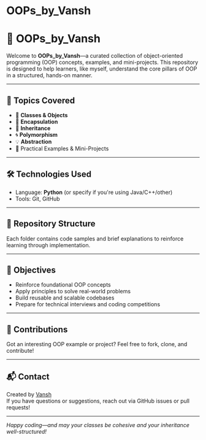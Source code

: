 # OOPs_by_Vansh
# 🚀 OOPs_by_Vansh

Welcome to **OOPs_by_Vansh**—a curated collection of object-oriented programming (OOP) concepts, examples, and mini-projects. This repository is designed to help learners, like myself, understand the core pillars of OOP in a structured, hands-on manner.

---

## 📘 Topics Covered

- 🧱 **Classes & Objects**  
- 🔐 **Encapsulation**  
- 🧬 **Inheritance**  
- 🌀 **Polymorphism**  
- 💡 **Abstraction**  
- 🧪 Practical Examples & Mini-Projects  

---

## 🛠 Technologies Used

- Language: **Python** (or specify if you're using Java/C++/other)  
- Tools: Git, GitHub  

---

## 📂 Repository Structure


Each folder contains code samples and brief explanations to reinforce learning through implementation.

---

## 🎯 Objectives

- Reinforce foundational OOP concepts
- Apply principles to solve real-world problems
- Build reusable and scalable codebases
- Prepare for technical interviews and coding competitions

---

## 🤝 Contributions

Got an interesting OOP example or project? Feel free to fork, clone, and contribute!

---

## 📬 Contact

Created by [Vansh](https://github.com/vanran920)  
If you have questions or suggestions, reach out via GitHub issues or pull requests!

---

*Happy coding—and may your classes be cohesive and your inheritance well-structured!*

